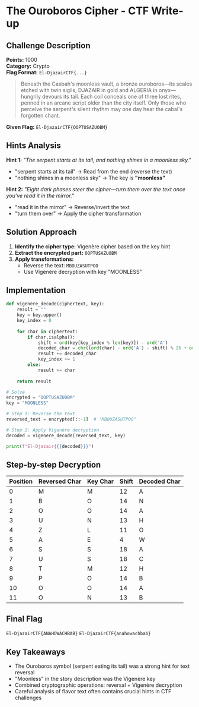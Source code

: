 # The Ouroboros Cipher - CTF Write-up

## Challenge Description
**Points:** 1000  
**Category:** Crypto  
**Flag Format:** `El-DjazairCTF{...}`

> Beneath the Casbah's moonless vault, a bronze ouroboros—its scales etched with twin sigils, DJAZAIR in gold and ALGERIA in onyx—hungrily devours its tail. Each coil conceals one of three lost rites, penned in an arcane script older than the city itself. Only those who perceive the serpent's silent rhythm may one day hear the cabal's forgotten chant.

**Given Flag:** `El-DjazairCTF{OOPTUSAZUOBM}`

## Hints Analysis

**Hint 1:** *"The serpent starts at its tail, and nothing shines in a moonless sky."*
- "serpent starts at its tail" → Read from the end (reverse the text)
- "nothing shines in a moonless sky" → The key is **"moonless"**

**Hint 2:** *"Eight dark phases steer the cipher—turn them over the text once you've read it in the mirror."*
- "read it in the mirror" → Reverse/invert the text
- "turn them over" → Apply the cipher transformation

## Solution Approach

1. **Identify the cipher type:** Vigenère cipher based on the key hint
2. **Extract the encrypted part:** `OOPTUSAZUOBM`
3. **Apply transformations:**
   - Reverse the text: `MBOUZASUTPOO`
   - Use Vigenère decryption with key "MOONLESS"

## Implementation

```python
def vigenere_decode(ciphertext, key):
    result = ""
    key = key.upper()
    key_index = 0
    
    for char in ciphertext:
        if char.isalpha():
            shift = ord(key[key_index % len(key)]) - ord('A')
            decoded_char = chr((ord(char) - ord('A') - shift) % 26 + ord('A'))
            result += decoded_char
            key_index += 1
        else:
            result += char
    
    return result

# Solve
encrypted = "OOPTUSAZUOBM"
key = "MOONLESS"

# Step 1: Reverse the text
reversed_text = encrypted[::-1]  # "MBOUZASUTPOO"

# Step 2: Apply Vigenère decryption
decoded = vigenere_decode(reversed_text, key)

print(f"El-Djazair{{{decoded}}}")
```

## Step-by-step Decryption

| Position | Reversed Char | Key Char | Shift | Decoded Char |
|----------|---------------|----------|-------|--------------|
| 0        | M             | M        | 12    | A            |
| 1        | B             | O        | 14    | N            |
| 2        | O             | O        | 14    | A            |
| 3        | U             | N        | 13    | H            |
| 4        | Z             | L        | 11    | O            |
| 5        | A             | E        | 4     | W            |
| 6        | S             | S        | 18    | A            |
| 7        | U             | S        | 18    | C            |
| 8        | T             | M        | 12    | H            |
| 9        | P             | O        | 14    | B            |
| 10       | O             | O        | 14    | A            |
| 11       | O             | N        | 13    | B            |

## Final Flag
`El-DjazairCTF{ANAHOWACHBAB}`
`El-DjazairCTF{anahowachbab}`

## Key Takeaways
- The Ouroboros symbol (serpent eating its tail) was a strong hint for text reversal
- "Moonless" in the story description was the Vigenère key
- Combined cryptographic operations: reversal + Vigenère decryption
- Careful analysis of flavor text often contains crucial hints in CTF challenges
